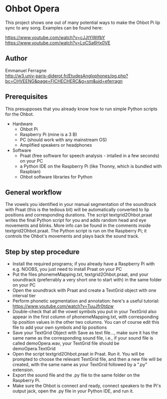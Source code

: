 
# Ohbot Opera

This project shows one out of many potential ways to make the Ohbot Pi lip sync to any song. Examples can be found here:

https://www.youtube.com/watch?v=cJJtYiWifbY<br/>
https://www.youtube.com/watch?v=LoCSa6Hx0VE

## Author

Emmanuel Ferragne  
http://w3.univ-paris-diderot.fr/EtudesAnglophones/pg.php?bc=CHVEENG&page=FICHECHERC&g=sm&uid=eferragn

## Prerequisites
This presupposes that you already know how to run simple Python scripts for the Ohbot. 

* Hardware
	* Ohbot Pi
	* Raspberry Pi (mine is a 3 B)
	* PC (should work with any mainstream OS)
	* Amplified speakers or headphones
* Software
	* Praat (free software for speech analysis - intalled in a few seconds) on your PC
	* a Python IDE on the Raspberry Pi (like Thonny, which is bundled with Raspbian)
	* Ohbot software libraries for Python

## General workflow
The vowels you identified in your manual segmentation of the soundtrack with Praat (this is the tedious bit) will be automatically converted to lip positions and corresponding durations. The script textgrid2Ohbot.praat writes the final Python script for you and adds random head and eye movements and blinks. More info can be found in the comments inside textgrid2Ohbot.praat. The Python script is run on the Raspberry Pi; it controls the Ohbot's movements and plays back the sound track. 

## Step by step procedure
* Install the required programs; if you already have a Raspberry Pi with e.g. NOOBS, you just need to install Praat on your PC
* Put the files phonemeMapping.txt, textgrid2Ohbot.praat, and your soundtrack (preferrably a very short one to start with) in the same folder on your PC
* Open the soundtrack with Praat and create a TextGrid object with one interval tier
* Perform phonetic segmentation and annotation: here's a useful tutorial: https://www.youtube.com/watch?v=TuuJfr0tdzw
* Double-check that all the vowel symbols you put in your TextGrid also appear in the first column of phonemeMapping.txt, with corresponding lip position values in the other two columns. You can of course edit this file to add your own symbols and lip positions
* Save your TextGrid Object with Save as text file..., make sure it has the same name as the corresponding sound file, i.e., if your sound file is called demoOpera.wav, your TextGrid file should be demoOpera.TextGrid
* Open the script textgrid2Ohbot.praat in Praat. Run it. You will be prompted to choose the relevant TextGrid file, and then a new file will be created, with the same name as your TextGrid followed by a ".py" extension. 
* Export the sound file and the .py file to the same folder on the Raspberry Pi. 
* Make sure the Ohbot is connect and ready, connect speakers to the Pi's output jack, open the .py file in your Python IDE, and run it. 



